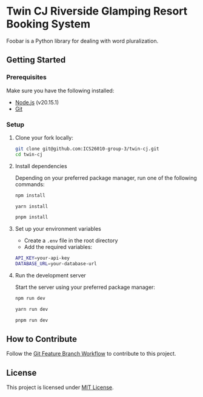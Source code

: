 # Twin CJ Riverside Glamping Resort Booking System

Foobar is a Python library for dealing with word pluralization.

## Getting Started

### Prerequisites

Make sure you have the following installed:

- [Node.js](https://nodejs.org/) (v20.15.1)
- [Git](https://git-scm.com/)

### Setup

1. Clone your fork locally:
   ```bash
   git clone git@github.com:ICS26010-group-3/twin-cj.git
   cd twin-cj
   ```
2. Install dependencies

   Depending on your preferred package manager, run one of the following commands:

   ```bash
   npm install
   ```

   ```bash
   yarn install
   ```

   ```bash
   pnpm install
   ```

3. Set up your environment variables
   - Create a `.env` file in the root directory
   - Add the required variables:
   ```bash
   API_KEY=your-api-key
   DATABASE_URL=your-database-url
   ```
4. Run the development server

   Start the server using your preferred package manager:

   ```bash
   npm run dev
   ```

   ```bash
   yarn run dev
   ```

   ```bash
   pnpm run dev
   ```

## How to Contribute

Follow the [Git Feature Branch Workflow](https://scribehow.com/page/GIT_Feature_Branch_Workflow__zpUst2jCQwmyQZumRkyF1g) to contribute to this project.

## License

This project is licensed under [MIT License](LICENSE.txt).
